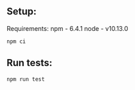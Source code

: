 
## Setup:

Requirements:
npm - 6.4.1
node - v10.13.0

```
npm ci
```

## Run tests:
```
npm run test
```


